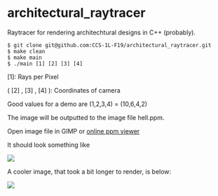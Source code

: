 # architectural_raytracer
Raytracer for rendering architechtural designs in C++ (probably).

```
$ git clone git@github.com:CCS-1L-F19/architectural_raytracer.git
$ make clean
$ make main
$ ./main [1] [2] [3] [4]
```
[1]: Rays per Pixel

( [2] , [3] , [4] ): Coordinates of camera

Good values for a demo are (1,2,3,4) = (10,6,4,2)

The image will be outputted to the image file hell.ppm.

Open image file in GIMP or [online ppm viewer](http://paulcuth.me.uk/netpbm-viewer/)

It should look something like 

![](https://i.imgur.com/XLNk4gS.png)

A cooler image, that took a bit longer to render, is below:

![](https://i.imgur.com/AgZUNIn.png)
